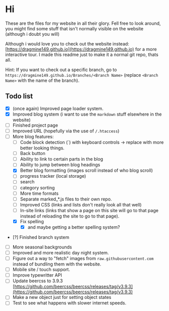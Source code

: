 # Hi
These are the files for my website in all their glory. Fell free to look around, you might find some stuff that isn't normally visible on the website (although i doubt you will)

Although i would love you to check out the website instead: [https://dragmine149.github.io](https://dragmine149.github.io) for a more interactive tour.
I made this readme just to make it a normal git repo, thats all.

Hint: If you want to check out a specific branch, go to `https://dragmine149.github.io/Branches/<Branch Name>` (replace `<Branch Name>` with the name of the branch).

## Todo list
- [x] (once again) Improved page loader system.
- [x] Improved blog system (i want to use the `markdown` stuff elsewhere in the website)
- [ ] Finished project page
- [ ] Improved URL (hopefully via the use of `/.htaccess`)
- [ ] More blog features:
  - [ ] Code block detection (`) with keyboard controls -> replace with more better looking things.
  - [ ] Back button
  - [ ] Ability to link to certain parts in the blog
  - [ ] Ability to jump between blog headings
  - [x] Better blog formatting (images scroll instead of who blog scroll)
  - [ ] progress tracker (local storage)
  - [ ] search
  - [ ] category sorting
  - [ ] More time formats
  - [ ] Separate marked_*.js files to their own repo.
  - [ ] Improved CSS (links and lists don't really look all that well)
  - [ ] In-site links (links that show a page on this site will go to that page instead of reloading the site to go to that page).
  - [X] Fix spelling
    - [X] and maybe getting a better spelling system?
- [?] Finished branch system
- [ ] More seasonal backgrounds
- [ ] Improved and more realistic day night system.
- [ ] Figure out a way to "fetch" images from `raw.githubusercontent.com` instead of bundling them with the website.
- [ ] Mobile site / touch support.
- [ ] Improve typewritter API
- [ ] Update beercss to 3.9.3   [https://github.com/beercss/beercss/releases/tag/v3.9.3](https://github.com/beercss/beercss/releases/tag/v3.9.3)
- [ ] Make a new object just for setting object states
- [ ] Test to see what happens with slower internet speeds.
